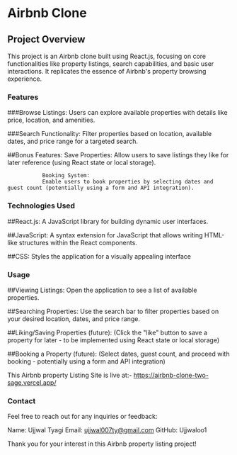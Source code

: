 # Airbnb Clone


## Project Overview

This project is an Airbnb clone built using React.js, focusing on core functionalities like property listings, search capabilities, and basic user interactions. It replicates the essence of Airbnb's property browsing experience.

### Features

###Browse Listings:
Users can explore available properties with details like price, location, and amenities.

###Search Functionality:
Filter properties based on location, available dates, and price range for a targeted search.

##Bonus Features:
               Save Properties:
               Allow users to save listings they like for later reference (using React state or local storage).

               Booking System:
               Enable users to book properties by selecting dates and guest count (potentially using a form and API integration).
               

### Technologies Used

##React.js:
A JavaScript library for building dynamic user interfaces.

##JavaScript:
A syntax extension for JavaScript that allows writing HTML-like structures within the React components.

##CSS:
Styles the application for a visually appealing interface

### Usage

##Viewing Listings:
Open the application to see a list of available properties.

##Searching Properties:
Use the search bar to filter properties based on your desired location, dates, and price range.

##Liking/Saving Properties (future):
(Click the "like" button to save a property for later - to be implemented using React state or local storage)

##Booking a Property (future):
(Select dates, guest count, and proceed with booking - potentially using a form and API integration)


This Airbnb property Listing Site is live at:- https://airbnb-clone-two-sage.vercel.app/

### Contact

Feel free to reach out for any inquiries or feedback:

Name: Ujjwal Tyagi
Email: ujjwal007ty@gmail.com
GitHub: Ujjwaloo1


Thank you for your interest in this Airbnb property listing project!
